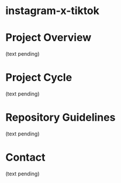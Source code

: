 # instagram-x-tiktok

# Project Overview
(text pending)
# Project Cycle
(text pending)
# Repository Guidelines
(text pending)
# Contact
(text pending)
